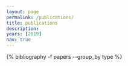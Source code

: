```yaml
---
layout: page
permalink: /publications/
title: publications
description: 
years: [2019]
nav: true
---
```


<!-- <div class="publications">

{% for y in page.years %}
  <h2 class="year">{{y}}</h2>
  {% bibliography -f papers -q @*[year={{y}}]* %}
{% endfor %}

</div> -->

<div class="publications">
 {% bibliography -f papers --group_by type %}
</div>
